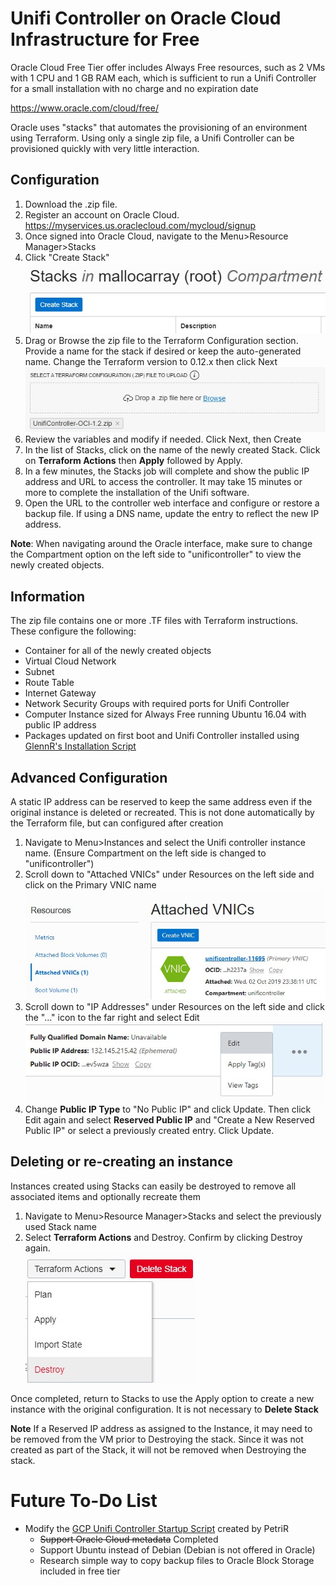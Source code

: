 # Unifi Controller on Oracle Cloud Infrastructure for Free

Oracle Cloud Free Tier offer includes Always Free resources, such as 2 VMs with 1 CPU and 1 GB RAM each, which is sufficient to run a Unifi Controller for a small installation with no charge and no expiration date

https://www.oracle.com/cloud/free/

Oracle uses "stacks" that automates the provisioning of an environment using Terraform.  Using only a single zip file, a Unifi Controller can be provisioned quickly with very little interaction.

## Configuration
1) Download the .zip file.
2) Register an account on Oracle Cloud.
    https://myservices.us.oraclecloud.com/mycloud/signup
3) Once signed into Oracle Cloud, navigate to the Menu>Resource Manager>Stacks
4) Click "Create Stack" <br />![alt text](./images/stacks.jpg)
5) Drag or Browse the zip file to the Terraform Configuration section. Provide a name for the stack if desired or keep the auto-generated name.  Change the Terraform version to 0.12.x then click Next <br />![alt text](./images/create-stack.jpg)
6) Review the variables and modify if needed. Click Next, then Create
7) In the list of Stacks, click on the name of the newly created Stack.  Click on **Terraform Actions** then **Apply** followed by Apply.
8) In a few minutes, the Stacks job will complete and show the public IP address and URL to access the controller. It may take 15 minutes or more to complete the installation of the Unifi software.
9) Open the URL to the controller web interface and configure or restore a backup file.  If using a DNS name, update the entry to reflect the new IP address.

**Note**: When navigating around the Oracle interface, make sure to change the Compartment option on the left side to "unificontroller" to view the newly created objects.

## Information
The zip file contains one or more .TF files with Terraform instructions.  These configure the following:
* Container for all of the newly created objects
* Virtual Cloud Network
* Subnet
* Route Table
* Internet Gateway
* Network Security Groups with required ports for Unifi Controller
* Computer Instance sized for Always Free running Ubuntu 16.04 with public IP address
* Packages updated on first boot and Unifi Controller installed using [GlennR's Installation Script](https://community.ui.com/questions/UniFi-Installation-Scripts-or-UniFi-Easy-Update-Script-or-Ubuntu-16-04-18-04-18-10-19-04-and-19-10-/ccbc7530-dd61-40a7-82ec-22b17f027776)

## Advanced Configuration
A static IP address can be reserved to keep the same address even if the original instance is deleted or recreated.  This is not done automatically by the Terraform file, but can configured after creation

1) Navigate to Menu>Instances and select the Unifi controller instance name. (Ensure Compartment on the left side is changed to "unificontroller")
2) Scroll down to "Attached VNICs" under Resources on the left side and click on the Primary VNIC name <br />![alt text](./images/attached-vnics.jpg)
3) Scroll down to "IP Addresses" under Resources on the left side and click the "..." icon to the far right and select Edit <br />![alt text](./images/edit-ip.jpg)
4) Change **Public IP Type** to "No Public IP" and click Update. Then click Edit again and select **Reserved Public IP** and "Create a New Reserved Public IP" or select a previously created entry. Click Update.

## Deleting or re-creating an instance
Instances created using Stacks can easily be destroyed to remove all associated items and optionally recreate them
1) Navigate to Menu>Resource Manager>Stacks and select the previously used Stack name
2) Select **Terraform Actions** and Destroy.  Confirm by clicking Destroy again. <br /> ![alt text](./images/destroy-stack.jpg)

Once completed, return to Stacks to use the Apply option to create a new instance with the original configuration. It is not necessary to **Delete Stack**

**Note** If a Reserved IP address as assigned to the Instance, it may need to be removed from the VM prior to Destroying the stack. Since it was not created as part of the Stack, it will not be removed when Destroying the stack.

# Future To-Do List
* Modify the [GCP Unifi Controller Startup Script](https://metis.fi/en/2018/02/gcp-unifi-code/) created by PetriR
    * ~~Support Oracle Cloud metadata~~ Completed
    * Support Ubuntu instead of Debian (Debian is not offered in Oracle)
    * Research simple way to copy backup files to Oracle Block Storage included in free tier
